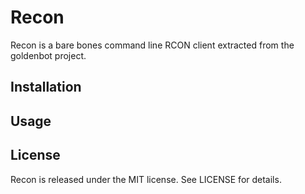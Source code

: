 # Recon
Recon is a bare bones command line RCON client extracted from the goldenbot project.

## Installation


## Usage

## License
Recon is released under the MIT license. See LICENSE for details.
